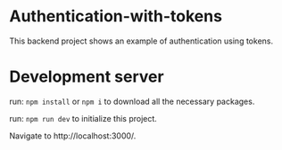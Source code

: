 # Authentication-with-tokens
This backend project shows an example of authentication using tokens.

# Development server
run:
`npm install` or `npm i` to download all the necessary packages.

run:
`npm run dev` to initialize this project.

Navigate to http://localhost:3000/.